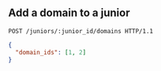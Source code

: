## Add a domain to a junior

```http
POST /juniors/:junior_id/domains HTTP/1.1
```

```json
{
  "domain_ids": [1, 2]
}
```
